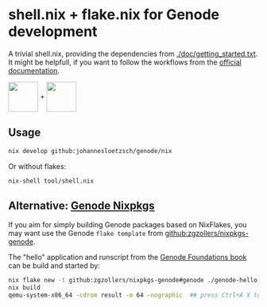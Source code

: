 # shell.nix + flake.nix for Genode development

A trivial shell.nix, providing the dependencies from [./doc/getting_started.txt](./doc/getting_started.txt#L24).  
It might be helpfull, if you want to follow the workflows from the [official documentation](https://genode.org/documentation/).

<img src="https://upload.wikimedia.org/wikipedia/commons/b/bc/Genode_logo_text.png" height="60px" align="center"/> +
<img src="https://raw.githubusercontent.com/NixOS/nixos-artwork/refs/heads/master/logo/nix-snowflake-rainbow.svg" height="60px" align="center"/>

## Usage

```sh
nix develop github:johannesloetzsch/genode/nix
```

Or without flakes:
```sh
nix-shell tool/shell.nix
```

## Alternative: [Genode Nixpkgs](https://github.com/zgzollers/nixpkgs-genode/)

If you aim for simply building Genode packages based on NixFlakes, you may want use the Genode `flake template` from [github:zgzollers/nixpkgs-genode](https://github.com/zgzollers/nixpkgs-genode).

The "hello" application and runscript from the [Genode Foundations book](https://genode.org/documentation/genode-foundations/23.05/index.html) can be build and started by:

```sh
nix flake new -t github:zgzollers/nixpkgs-genode#genode ./genode-hello; cd genode-hello
nix build
qemu-system-x86_64 -cdrom result -m 64 -nographic  ## press Ctrl+A X to quit qemu
```



